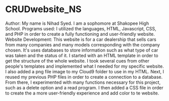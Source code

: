 # CRUDwebsite_NS
Author: My name is Nihad Syed. I am a sophomore at Shakopee High School. 
Programs used: I utilized the languages, HTML, Javascript, CSS, and PHP in order to create a fully functioning and user-friendly website. 
Website Development: This website is for a car dealership that sells cars from many companies and many models corresponding with the company chosen. It's uses databases to store information such as what type of car was taken and the status of it. I started with an HTML template in order to get the structure of the whole website. I took several cues from other people's templates and implemented what I needed for my specific website. I also added a png file image to my Cloud9 folder to use in my HTML. Next, I reused my previous PHP files in order to create a connection to a database. From there, I experimented with many functions necessary for this project, such as a delete option and a read program. I then added a CSS file in order to create the a more user-friendly experience and add color to te website.
